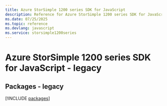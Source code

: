 ```yaml
---
title: Azure StorSimple 1200 series SDK for JavaScript
description: Reference for Azure StorSimple 1200 series SDK for JavaScript
ms.date: 07/25/2025
ms.topic: reference
ms.devlang: javascript
ms.service: storsimple1200series
---
```

# Azure StorSimple 1200 series SDK for JavaScript - legacy
## Packages - legacy
[!INCLUDE [packages](storsimple-1200-series-index.md)]